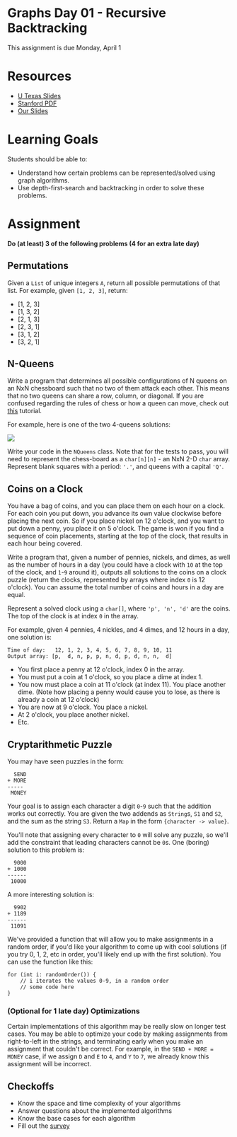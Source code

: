 # Graphs Day 01 - Recursive Backtracking

This assignment is due Monday, April 1

# Resources

- [U Texas Slides](https://www.cs.utexas.edu/~scottm/cs314/handouts/slides/Topic13RecursiveBacktracking.pdf)
- [Stanford PDF](https://drive.google.com/open?id=1PoNEWRAI6s7em0eHVPgQAL2l-2__eq4l)
- [Our Slides](https://drive.google.com/open?id=1x3wT-U3PDqrUKjAz65eIDITFbPptiX9A_OLlsrJGfPU)

# Learning Goals

Students should be able to:

- Understand how certain problems can be represented/solved using graph algorithms.
- Use depth-first-search and backtracking in order to solve these problems.

# Assignment

**Do (at least) 3 of the following problems (4 for an extra late day)**


## Permutations

Given a `List` of unique integers `A`, return all possible permutations of that list. For example, given `[1, 2, 3]`, return:

- [1, 2, 3]
- [1, 3, 2]
- [2, 1, 3]
- [2, 3, 1]
- [3, 1, 2]
- [3, 2, 1]

## N-Queens

Write a program that determines all possible configurations of N queens on an NxN chessboard such that no two of them attack each other. This means that no two queens can share a row, column, or diagonal. If you are confused regarding the rules of chess or how a queen can move, check out [this](https://www.chessusa.com/chess-rules.html) tutorial.

For example, here is one of the two 4-queens solutions:

![](https://developers.google.com/optimization/images/queens/sol_4x4_b.png)

Write your code in the `NQueens` class. Note that for the tests to pass, you will need to represent the chess-board as a `char[n][n]` - an NxN 2-D `char` array. Represent blank squares with a period: `'.'`, and queens with a capital `'Q'`.


## Coins on a Clock

You have a bag of coins, and you can place them on each hour on a clock. For each coin you put down, you advance its own value clockwise before placing the next coin. So if you place nickel on 12 o'clock, and you want to put down a penny, you place it on 5 o'clock. The game is won if you find a sequence of coin placements, starting at the top of the clock, that results in each hour being covered.

Write a program that, given a number of pennies, nickels, and dimes, as well as the number of hours in a day (you could have a clock with `10` at the top of the clock, and `1`-`9` around it), outputs all solutions to the coins on a clock puzzle (return the clocks, represented by arrays where index `0` is 12 o'clock). You can assume the total number of coins and hours in a day are equal.

Represent a solved clock using a `char[]`, where `'p', 'n', 'd'` are the coins. The top of the clock is at index `0` in the array.

For example, given 4 pennies, 4 nickles, and 4 dimes, and 12 hours in a day, one solution is:

```
Time of day:   12, 1, 2, 3, 4, 5, 6, 7, 8, 9, 10, 11
Output array: [p,  d, n, p, p, n, d, p, d, n, n,  d]
```

- You first place a penny at 12 o'clock, index 0 in the array.
- You must put a coin at 1 o'clock, so you place a dime at index 1.
- You now must place a coin at 11 o'clock (at index 11). You place another dime. (Note how placing a penny would cause you to lose, as there is already a coin at 12 o'clock)
- You are now at 9 o'clock. You place a nickel.
- At 2 o'clock, you place another nickel.
- Etc.

## Cryptarithmetic Puzzle

You may have seen puzzles in the form:

```
  SEND
+ MORE
-----
 MONEY
```

Your goal is to assign each character a digit `0`-`9` such that the addition works out correctly. You are given the two addends as `String`s, `S1` and `S2`, and the sum as the string `S3`. Return a `Map` in the form `{character -> value}`.

You'll note that assigning every character to `0` will solve any puzzle, so we'll add the constraint that leading characters cannot be `0`s. One (boring) solution to this problem is:

```
  9000
+ 1000
------
 10000
```

A more interesting solution is:

```
  9902
+ 1189
------
 11091
```

We've provided a function that will allow you to make assignments in a random order, if you'd like your algorithm to come up with cool solutions (if you try 0, 1, 2, etc in order, you'll likely end up with the first solution). You can use the function like this:

```
for (int i: randomOrder()) {
    // i iterates the values 0-9, in a random order
    // some code here
}
```


### (Optional for 1 late day) Optimizations

Certain implementations of this algorithm may be really slow on longer test cases. You may be able to optimize your code by making assignments from right-to-left in the strings, and terminating early when you make an assignment that couldn't be correct. For example, in the `SEND + MORE = MONEY` case, if we assign `D` and `E` to `4`, and `Y` to `7`, we already know this assignment will be incorrect.



## Checkoffs
- Know the space and time complexity of your algorithms
- Answer questions about the implemented algorithms
- Know the base cases for each algorithm
- Fill out the [survey](https://drive.google.com/open?id=1gVKKDrzcUvC3wj8rDGpE18xYG0m5zdrQTtaAM-9fuGw)
